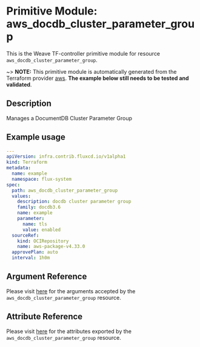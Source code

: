 
# Primitive Module: aws_docdb_cluster_parameter_group

This is the Weave TF-controller primitive module for resource `aws_docdb_cluster_parameter_group`.

~> **NOTE:** This primitive module is automatically generated from the Terraform provider [aws](https://registry.terraform.io/providers/hashicorp/aws/latest/docs/resources/aws_docdb_cluster_parameter_group). **The example below still needs to be tested and validated**.

## Description

Manages a DocumentDB Cluster Parameter Group

## Example usage

```yaml
---
apiVersion: infra.contrib.fluxcd.io/v1alpha1
kind: Terraform
metadata:
  name: example
  namespace: flux-system
spec:
  path: aws_docdb_cluster_parameter_group
  values:
    description: docdb cluster parameter group
    family: docdb3.6
    name: example
    parameter:
      name: tls
      value: enabled
  sourceRef:
    kind: OCIRepository
    name: aws-package-v4.33.0
  approvePlan: auto
  interval: 1h0m
```

## Argument Reference

Please visit [here](https://registry.terraform.io/providers/hashicorp/aws/4.33.0/docs/resources/iam_policy#argument-reference) for the arguments accepted by the `aws_docdb_cluster_parameter_group` resource.

## Attribute Reference

Please visit [here](https://registry.terraform.io/providers/hashicorp/aws/4.33.0/docs/resources/iam_policy#attributes-reference) for the attributes exported by the `aws_docdb_cluster_parameter_group` resource.
